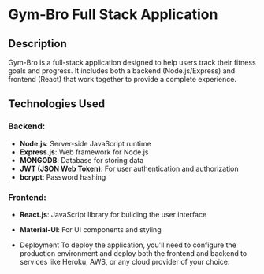 # Gym-Bro Full Stack Application

## Description
Gym-Bro is a full-stack application designed to help users track their fitness goals and progress. It includes both a backend (Node.js/Express) and frontend (React) that work together to provide a complete experience.

## Technologies Used

### Backend:
- **Node.js**: Server-side JavaScript runtime
- **Express.js**: Web framework for Node.js
- **MONGODB**: Database for storing data
- **JWT (JSON Web Token)**: For user authentication and authorization
- **bcrypt**: Password hashing

### Frontend:
- **React.js**: JavaScript library for building the user interface
- **Material-UI**: For UI components and styling

- Deployment
To deploy the application, you'll need to configure the production environment and deploy both the frontend and backend to services like Heroku, AWS, or any cloud provider of your choice.
